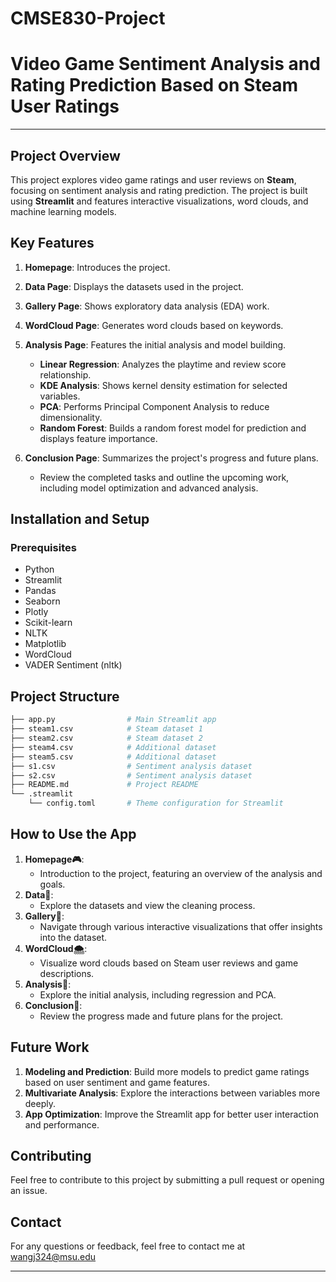 # CMSE830-Project

# **Video Game Sentiment Analysis and Rating Prediction Based on Steam User Ratings**

---

## **Project Overview**
This project explores video game ratings and user reviews on **Steam**, focusing on sentiment analysis and rating prediction. The project is built using **Streamlit** and features interactive visualizations, word clouds, and machine learning models.

## **Key Features**

1. **Homepage**: Introduces the project.

2. **Data Page**: Displays the datasets used in the project.

3. **Gallery Page**: Shows exploratory data analysis (EDA) work.

4. **WordCloud Page**: Generates word clouds based on keywords.

5. **Analysis Page**: Features the initial analysis and model building.
   - **Linear Regression**: Analyzes the playtime and review score relationship.
   - **KDE Analysis**: Shows kernel density estimation for selected variables.
   - **PCA**: Performs Principal Component Analysis to reduce dimensionality.
   - **Random Forest**: Builds a random forest model for prediction and displays feature importance.

6. **Conclusion Page**: Summarizes the project's progress and future plans.
   - Review the completed tasks and outline the upcoming work, including model optimization and advanced analysis.

## **Installation and Setup**

### **Prerequisites**
- Python 
- Streamlit
- Pandas
- Seaborn
- Plotly
- Scikit-learn
- NLTK
- Matplotlib
- WordCloud
- VADER Sentiment (nltk)

## **Project Structure**

```bash
├── app.py                # Main Streamlit app
├── steam1.csv            # Steam dataset 1
├── steam2.csv            # Steam dataset 2
├── steam4.csv            # Additional dataset
├── steam5.csv            # Additional dataset
├── s1.csv                # Sentiment analysis dataset
├── s2.csv                # Sentiment analysis dataset
├── README.md             # Project README
└── .streamlit
    └── config.toml       # Theme configuration for Streamlit
```

## **How to Use the App**

1. **Homepage🎮**:
   - Introduction to the project, featuring an overview of the analysis and goals.
2. **Data🌈**:
   - Explore the datasets and view the cleaning process.
3. **Gallery🌷**:
   - Navigate through various interactive visualizations that offer insights into the dataset.
4. **WordCloud🌨️**:
   - Visualize word clouds based on Steam user reviews and game descriptions.
5. **Analysis🏈**:
   - Explore the initial analysis, including regression and PCA.
6. **Conclusion🍩**:
   - Review the progress made and future plans for the project.

## **Future Work**
1. **Modeling and Prediction**: Build more models to predict game ratings based on user sentiment and game features.
2. **Multivariate Analysis**: Explore the interactions between variables more deeply.
3. **App Optimization**: Improve the Streamlit app for better user interaction and performance.

## **Contributing**

Feel free to contribute to this project by submitting a pull request or opening an issue.

## **Contact**

For any questions or feedback, feel free to contact me at wangj324@msu.edu

---
